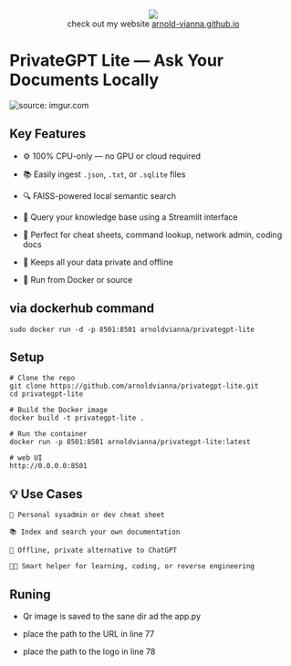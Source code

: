 <p align=center>
  <br>
  <a href="https://github.com/arnold-vianna?tab=repositories" target="_blank"><img src="https://avatars.githubusercontent.com/u/113808475?v=4"/></a>
  <br>
  <span>check out my website <a href="https://arnold-vianna.github.io/">arnold-vianna.github.io</a></span>
  <br>
</p>



#  PrivateGPT Lite — Ask Your Documents Locally



<img src="https://i.imgur.com/MSecm4s.png" title="source: imgur.com" /></a>

## Key Features 

- ⚙️ 100% CPU-only — no GPU or cloud required  

- 📚 Easily ingest `.json`, `.txt`, or `.sqlite` files  

- 🔍 FAISS-powered local semantic search  

- 📖 Query your knowledge base using a Streamlit interface 

- 🧠 Perfect for cheat sheets, command lookup, network admin, coding docs  

- 🔐 Keeps all your data private and offline  

- 🚀 Run from Docker or source 


## via dockerhub command

 ```console
sudo docker run -d -p 8501:8501 arnoldvianna/privategpt-lite
```

## Setup 


```console
# Clone the repo
git clone https://github.com/arnoldvianna/privategpt-lite.git
cd privategpt-lite
```

```console
# Build the Docker image
docker build -t privategpt-lite .
```

```console
# Run the container
docker run -p 8501:8501 arnoldvianna/privategpt-lite:latest
```

```console
# web UI
http://0.0.0.0:8501
```


##  💡 Use Cases



    🔧 Personal sysadmin or dev cheat sheet

    📚 Index and search your own documentation

    🚫 Offline, private alternative to ChatGPT

    👨‍💻 Smart helper for learning, coding, or reverse engineering






##  Runing

* Qr  image is saved to the sane dir ad the app.py

* place the path to the URL in line 77

* place the path to the logo in line 78
